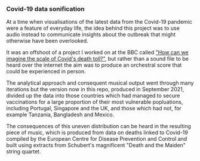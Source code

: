 ### Covid-19 data sonification

At a time when visualisations of the latest data from the Covid-19 pandemic were a feature of everyday life, the idea behind this project was to use audio instead to communicate insights about the outbreak that might otherwise have been overlooked. 

It was an offshoot of a project I worked on at the BBC called ["How can we imagine the scale of Covid's death toll?"](https://www.bbc.co.uk/news/resources/idt-7464500a-6368-4029-aa41-ab94e0ee09fb), but rather than a sound file to be heard over the internet the aim was to produce an orchestral score that could be experienced in person. 

The analytical approach and consequent musical output went through many iterations but the version now in this repo, produced in September 2021, divided up the data into those countries which had managed to secure vaccinations for a large proportion of their most vulnerable popluations, including Portugal, Singapore and the UK, and those which had not, for example Tanzania, Bangladesh and Mexico. 

The consequences of this uneven distribution can be heard in the resulting piece of music, which is produced from data on deaths linked to Covid-19 compiled by the European Centre for Disease Prevention and Control and built using extracts from Schubert's magnificent "Death and the Maiden" string quartet. 
